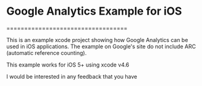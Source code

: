 # Google Analytics Example for iOS
==================================

This is an example xcode project showing how Google Analytics can be used in iOS applications. The example on Google's site do not include ARC (automatic reference counting).

This example works for iOS 5+ using xcode v4.6

I would be interested in any feedback that you have
